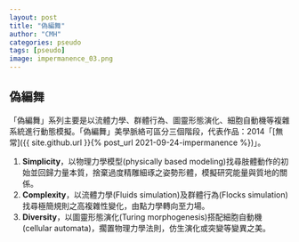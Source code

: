 ```yaml
---
layout: post
title: "偽編舞"
author: "CMH"
categories: pseudo
tags: [pseudo]
image: impermanence_03.png
---
```


## 偽編舞
「偽編舞」系列主要是以流體力學、群體行為、圖靈形態演化、細胞自動機等複雜系統進行動態模擬。「偽編舞」美學脈絡可區分三個階段，代表作品：2014「[無常]({{ site.github.url }}{% post_url 2021-09-24-impermanence %})」。
1. __Simplicity__，以物理力學模型(physically based modeling)找尋肢體動作的初始並回歸力量本質，捨棄過度精雕細琢之姿勢形體，模擬研究能量與質地的關係。
2. __Complexity__，以流體力學(Fluids simulation)及群體行為(Flocks simulation)找尋極簡規則之高複雜性變化，由點力學轉向至力場。
3. __Diversity__，以圖靈形態演化(Turing morphogenesis)搭配細胞自動機(cellular automata)，擱置物理力學法則，仿生演化或突變等變異之美。
